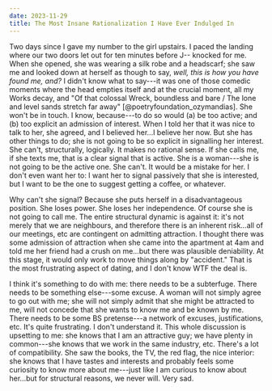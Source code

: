 ```yaml
---
date: 2023-11-29
title: The Most Insane Rationalization I Have Ever Indulged In
---
```


Two days since I gave my number to the girl upstairs. I paced the landing where our two doors let out for ten minutes before J-- knocked for me. When she opened, she was wearing a silk robe and a headscarf; she saw me and looked down at herself as though to say, *well, this is how you have found me, and?* I didn't know what to say---it was one of those comedic moments where the head empties itself and at the crucial moment, all my Works decay, and "Of that colossal Wreck, boundless and bare / The lone and level sands stretch far away" [@poetryfoundation_ozymandias]. She won't be in touch. I know, because---to do so would (a) be too active; and (b) too explicit an admission of interest. When I told her that it was nice to talk to her, she agreed, and I believed her...I believe her now. But she has other things to do; she is not going to be so explicit in signalling her interest. She can't, structurally, logically. It makes no rational sense. If she calls me, if she texts me, that is a clear signal that is active. She is a woman---she is not going to be the active one. She can't. It would be a mistake for her. I don't even want her to: I want her to signal passively that she is interested, but I want to be the one to suggest getting a coffee, or whatever.

Why can't she signal? Because she puts herself in a disadvantageous position. She loses power. She loses her independence. Of course she is not going to call me. The entire structural dynamic is against it: it's not merely that we are neighbours, and therefore there is an inherent risk...all of our meetings, etc are contingent on admitting attraction. I thought there was some admission of attraction when she came into the apartment at 4am and told me her friend had a crush on me...but there was plausible deniability. At this stage, it would only work to move things along by "accident." That is the most frustrating aspect of dating, and I don't know WTF the deal is. 

I think it's something to do with me: there needs to be a subterfuge. There needs to be something else---some excuse. A woman will not simply agree to go out with me; she will not simply admit that she might be attracted to me, will not concede that she wants to know me and be known by me. There needs to be some BS pretense---a network of excuses, justifications, etc. It's quite frustrating. I don't understand it. This whole discussion is upsetting to me: she knows that I am an attractive guy; we have plenty in common---she knows that we work in the same industry, etc. There's a lot of compatibility. She saw the books, the TV, the red flag, the nice interior: she knows that I have tastes and interests and probably feels some curiosity to know more about me---just like I am curious to know about her...but for structural reasons, we never will. Very sad.
